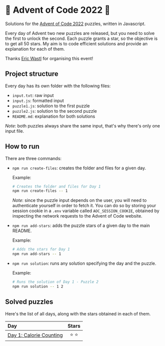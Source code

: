 # 🌲 Advent of Code 2022 🌲

Solutions for the [Advent of Code 2022](https://adventofcode.com/2022) puzzles, written in Javascript.

Every day of Advent two new puzzles are released, but you need to solve the first to unlock the second. Each puzzle grants a star, so the objective is to get all 50 stars. My aim is to code efficient solutions and provide an explanation for each of them.

Thanks [Eric Wastl](https://twitter.com/ericwastl) for organising this event!

## Project structure

Every day has its own folder with the following files:

-   `input.txt`: raw input
-   `input.js`: formatted input
-   `puzzle1.js`: solution to the first puzzle
-   `puzzle2.js`: solution to the second puzzle
-   `README.md`: explanation for both solutions

_Note_: both puzzles always share the same input, that's why there's only one input file.

## How to run

There are three commands:

-   `npm run create-files`: creates the folder and files for a given day.

    Example:

    ```sh
    # Creates the folder and files for Day 1
    npm run create-files -- 1
    ```

    _Note_: since the puzzle input depends on the user, you will need to authenticate yourself in order to fetch it. You can do so by storing your session cookie in a `.env` variable called `AOC_SESSION_COOKIE`, obtained by inspecting the network requests to the Advent of Code website.

-   `npm run add-stars`: adds the puzzle stars of a given day to the main README.

    Example:

    ```sh
    # Adds the stars for Day 1
    npm run add-stars -- 1
    ```

-   `npm run solution`: runs any solution specifying the day and the puzzle.

    Example:

    ```sh
    # Runs the solution of Day 1 - Puzzle 2
    npm run solution -- 1 2
    ```

## Solved puzzles

Here's the list of all days, along with the stars obtained in each of them.

| Day                                      |  Stars  |
| :--------------------------------------- | :-----: |
| [Day 1: Calorie Counting](./day1) | ⭐️ ⭐️ |
